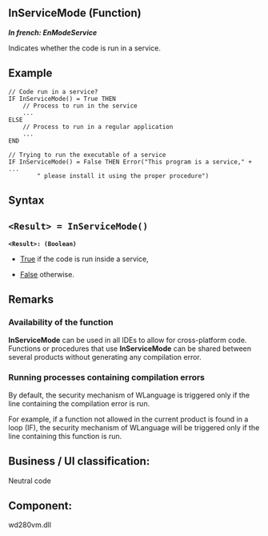 


## InServiceMode (Function)

***In french: EnModeService***



<a name="XUse"></a>
<a name="Use"></a>
<a name="description"></a>
Indicates whether the code is run in a service. 


<a name="sample_code"></a>

## Example

<a name="Example1"></a>

```wl
// Code run in a service? 
IF InServiceMode() = True THEN
	// Process to run in the service
	...
ELSE
	// Process to run in a regular application
	...
END
```
<a name="Example2"></a>

```wl
// Trying to run the executable of a service
IF InServiceMode() = False THEN Error("This program is a service," + ...
		" please install it using the proper procedure")
```

<a name="XSYNTAX"></a>

## Syntax
<a name="SYNTAX1"></a>

`<Result> = InServiceMode()`
---

**`<Result>: (Boolean)`**



- <u><u><u><u>True</u></u></u></u> if the code is run inside a service, 

- <u><u><u><u>False</u></u></u></u> otherwise.






<a name="NOTE0"></a>
<a name="NOTE0_1"></a>

## Remarks


### Availability of the function
<a name="availability_the_function_ELTPARAGRAPHE000217"></a>

**InServiceMode** can be used in all IDEs to allow for cross-platform code. Functions or procedures that use **InServiceMode** can be shared between several products without generating any compilation error.
<a name="NOTE0_2"></a>


### Running processes containing compilation errors
<a name="running_processes_containing_compilation_errors_ELTPARAGRAPHE000231"></a>

By default, the security mechanism of WLanguage is triggered only if the line containing the compilation error is run.

For example, if a function not allowed in the current product is found in a loop (IF), the security mechanism of WLanguage will be triggered only if the line containing this function is run.

<a name="XComponent"></a>

## Business / UI classification:
Neutral code
## Component:
wd280vm.dll

